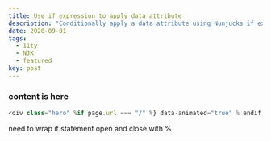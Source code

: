 ```yaml
---
title: Use if expression to apply data attribute
description: "Conditionally apply a data attribute using Nunjucks if expression."
date: 2020-09-01
tags:
  - 11ty
  - NJK
  - featured
key: post
---
```





### content is here 

```js
<div class="hero" %if page.url === "/" %} data-animated="true" % endif %}></div>
```

need to wrap if statement open and close with %
